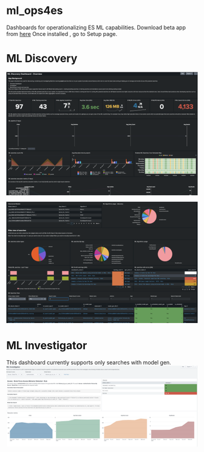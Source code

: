 # ml_ops4es
Dashboards for operationalizing ES ML capabilities. Download beta app from [here](https://github.com/dlamspl/ml_ops4es/releases/tag/beta)
Once installed , go to Setup page.


# ML Discovery

![Discovery Dashboard](https://github.com/dlamspl/ml_ops4es/blob/main/ml_ops4es_screenshots/Screenshot%202023-05-18%20at%2011.02.53.png)

![Discovery Dashboard1](https://github.com/dlamspl/ml_ops4es/blob/main/ml_ops4es_screenshots/Screenshot%202023-05-18%20at%2011.03.14.png)

# ML Investigator

This dashboard currently supports only searches with model gen.
![Investigator Dashboard](https://github.com/dlamspl/ml_ops4es/blob/main/ml_ops4es_screenshots/Screen%20Shot%202022-07-07%20at%2013.23.18.png)
